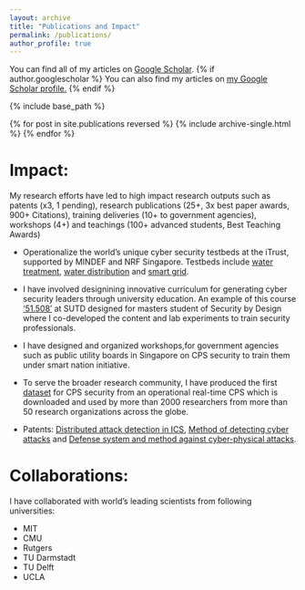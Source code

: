```yaml
---
layout: archive
title: "Publications and Impact"
permalink: /publications/
author_profile: true
---
```

You can find all of my articles on [Google Scholar](https://scholar.google.com/citations?user=sSAQkAgAAAAJ&hl=en&oi=ao).
{% if author.googlescholar %}
  You can also find my articles on <u><a href="{{author.googlescholar}}">my Google Scholar profile</a>.</u>
{% endif %}

{% include base_path %}

{% for post in site.publications reversed %}
  {% include archive-single.html %}
{% endfor %}

Impact:
======

My research efforts have led to high impact research outputs such as patents (x3, 1 pending), research publications (25+, 3x best paper awards, 900+ Citations), training deliveries (10+ to government agencies), workshops (4+) and teachings (100+ advanced students, Best Teaching Awards)



*  Operationalize the world’s  unique  cyber  security  testbeds  at  the  iTrust,  supported  by MINDEF  and  NRF  Singapore.  Testbeds include [water treatment](https://itrust.sutd.edu.sg/itrust-labs-home/itrust-labs_swat/), [water distribution](https://itrust.sutd.edu.sg/itrust-labs-home/itrust-labs_wadi/) and [smart grid](https://itrust.sutd.edu.sg/itrust-labs-home/itrust-labs_epic/).

* I have involved designining innovative  curriculum  for  generating  cyber  security  leaders  through  university education. An example of this course [‘51.508’](https://istd.sutd.edu.sg/courses/mssd/secure-cyber-physical-systems/) at SUTD designed for masters student of Security by Design where I co-developed the content  and lab  experiments to  train security  professionals.

* I  have designed  and organized  workshops,for  government  agencies  such  as  public  utility  boards  in Singapore on  CPS security to train them under smart nation initiative.

* To serve the broader research community, I have produced the first [dataset](https://itrust.sutd.edu.sg/itrust-labs_datasets/)  for  CPS  security  from  an  operational  real-time  CPS  which  is  downloaded  and  used  by  more  than  2000 researchers from more than 50 research organizations across the globe.

* Patents: [Distributed attack detection in ICS](https://patents.google.com/patent/US20200311283A1/en), [Method of detecting cyber attacks](https://patents.google.com/patent/US20200162482A1/en) and [Defense system and method against cyber-physical attacks](https://patents.google.com/patent/US20190253440A1/en).






Collaborations:
======

  I have  collaborated  with  world’s  leading  scientists  from  following universities:
  
  * MIT
  * CMU
  * Rutgers
  * TU Darmstadt
  * TU Delft
  * UCLA
